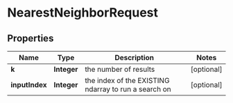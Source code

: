 

# NearestNeighborRequest

## Properties

Name | Type | Description | Notes
------------ | ------------- | ------------- | -------------
**k** | **Integer** | the number of results |  [optional]
**inputIndex** | **Integer** | the index of the EXISTING ndarray to run a search on |  [optional]



